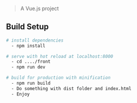 
> A Vue.js project

## Build Setup

``` bash
# install dependencies
  - npm install

# serve with hot reload at localhost:8000
  - cd ..../front
  - npm run dev

# build for production with minification
  - npm run build
  - Do something with dist folder and index.html 
  - Enjoy

